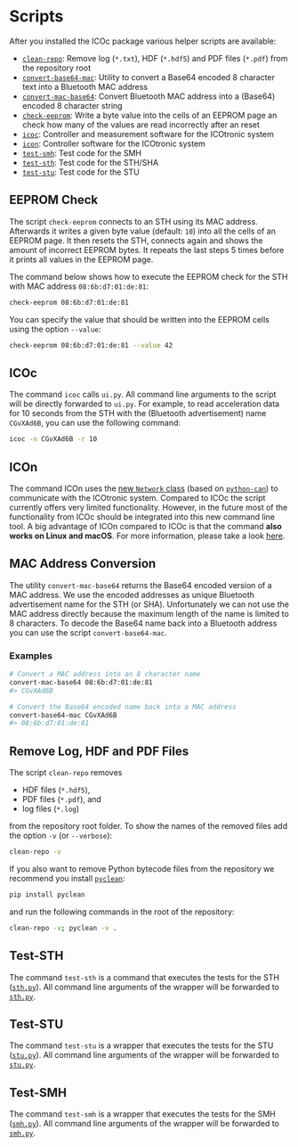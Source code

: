 <a name="scripts:section:scripts"></a>

# Scripts

After you installed the ICOc package various helper scripts are available:

- [`clean-repo`](#section:remove-log-and-pdf-files): Remove log (`*.txt`), HDF (`*.hdf5`) and PDF files (`*.pdf`) from the repository root
- [`convert-base64-mac`](#section:mac-address-conversion): Utility to convert a Base64 encoded 8 character text into a Bluetooth MAC address
- [`convert-mac-base64`](#section:mac-address-conversion): Convert Bluetooth MAC address into a (Base64) encoded 8 character string
- [`check-eeprom`](#section:eeprom-check): Write a byte value into the cells of an EEPROM page an check how many of the values are read incorrectly after an reset
- [`icoc`](#section:icoc): Controller and measurement software for the ICOtronic system
- [`icon`](#section:icon): Controller software for the ICOtronic system
- [`test-smh`](#section:test-smh): Test code for the SMH
- [`test-sth`](#section:test-sth): Test code for the STH/SHA
- [`test-stu`](#section:test-stu): Test code for the STU

<a name="section:eeprom-check"></a>

## EEPROM Check

The script `check-eeprom` connects to an STH using its MAC address. Afterwards it writes a given byte value (default: `10`) into all the cells of an EEPROM page. It then resets the STH, connects again and shows the amount of incorrect EEPROM bytes. It repeats the last steps 5 times before it prints all values in the EEPROM page.

The command below shows how to execute the EEPROM check for the STH with MAC address `08:6b:d7:01:de:81`:

```sh
check-eeprom 08:6b:d7:01:de:81
```

You can specify the value that should be written into the EEPROM cells using the option `--value`:

```sh
check-eeprom 08:6b:d7:01:de:81 --value 42
```

<a name="section:icoc"></a>

## ICOc

The command `icoc` calls `ui.py`. All command line arguments to the script will be directly forwarded to `ui.py`. For example, to read acceleration data for 10 seconds from the STH with the (Bluetooth advertisement) name `CGvXAd6B`, you can use the following command:

```sh
icoc -n CGvXAd6B -r 10
```

<a name="section:icon"></a>

## ICOn

The command ICOn uses the [new `Network` class](../mytoolit/can/network.py) (based on [`python-can`](https://python-can.readthedocs.io)) to communicate with the ICOtronic system. Compared to ICOc the script currently offers very limited functionality. However, in the future most of the functionality from ICOc should be integrated into this new command line tool. A big advantage of ICOn compared to ICOc is that the command **also works on Linux and macOS**. For more information, please take a look [here](#tutorials:section:icon-cli-tool).

<a name="section:mac-address-conversion"></a>

## MAC Address Conversion

The utility `convert-mac-base64` returns the Base64 encoded version of a MAC address. We use the encoded addresses as unique Bluetooth advertisement name for the STH (or SHA). Unfortunately we can not use the MAC address directly because the maximum length of the name is limited to 8 characters. To decode the Base64 name back into a Bluetooth address you can use the script `convert-base64-mac`.

### Examples

```sh
# Convert a MAC address into an 8 character name
convert-mac-base64 08:6b:d7:01:de:81
#> CGvXAd6B

# Convert the Base64 encoded name back into a MAC address
convert-base64-mac CGvXAd6B
#> 08:6b:d7:01:de:81
```

<a name="section:remove-log-and-pdf-files"></a>

## Remove Log, HDF and PDF Files

The script `clean-repo` removes

- HDF files (`*.hdf5`),
- PDF files (`*.pdf`), and
- log files (`*.log`)

from the repository root folder. To show the names of the removed files add the option `-v` (or `--verbose`):

```sh
clean-repo -v
```

If you also want to remove Python bytecode files from the repository we recommend you install [`pyclean`](https://pypi.org/project/pyclean/):

```sh
pip install pyclean
```

and run the following commands in the root of the repository:

```sh
clean-repo -v; pyclean -v .
```

<a name="section:test-sth"></a>

## Test-STH

The command `test-sth` is a command that executes the tests for the STH ([`sth.py`][]). All command line arguments of the wrapper will be forwarded to [`sth.py`][].

[`sth.py`]: ../mytoolit/test/production/sth.py

<a name="section:test-stu"></a>

## Test-STU

The command `test-stu` is a wrapper that executes the tests for the STU ([`stu.py`][]). All command line arguments of the wrapper will be forwarded to [`stu.py`][].

[`stu.py`]: ../mytoolit/test/production/stu.py

<a name="section:test-smh"></a>

## Test-SMH

The command `test-smh` is a wrapper that executes the tests for the SMH ([`smh.py`][]). All command line arguments of the wrapper will be forwarded to [`smh.py`][].

[`smh.py`]: ../mytoolit/test/production/smh.py
